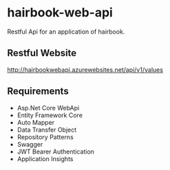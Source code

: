 # hairbook-web-api

Restful Api for an application of hairbook.

## Restful Website

http://hairbookwebapi.azurewebsites.net/api/v1/values

## Requirements

- Asp.Net Core WebApi
- Entity Framework Core
- Auto Mapper
- Data Transfer Object
- Repository Patterns
- Swagger
- JWT Bearer Authentication
- Application Insights